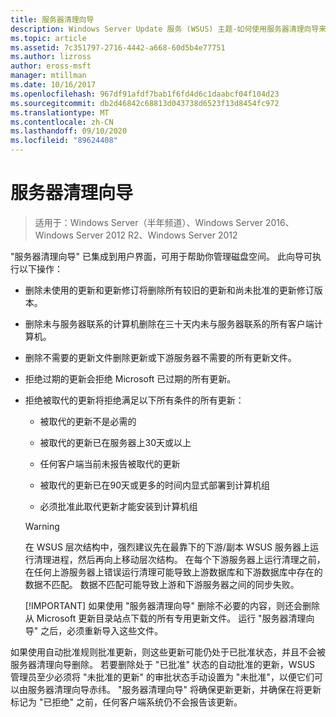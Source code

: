 ```yaml
---
title: 服务器清理向导
description: Windows Server Update 服务 (WSUS) 主题-如何使用服务器清理向导来管理磁盘空间
ms.topic: article
ms.assetid: 7c351797-2716-4442-a668-60d5b4e77751
ms.author: lizross
author: eross-msft
manager: mtillman
ms.date: 10/16/2017
ms.openlocfilehash: 967df91afdf7bab1f6fd4d6c1daabcf04f104d23
ms.sourcegitcommit: db2d46842c68813d043738d6523f13d8454fc972
ms.translationtype: MT
ms.contentlocale: zh-CN
ms.lasthandoff: 09/10/2020
ms.locfileid: "89624408"
---
```

# <a name="the-server-cleanup-wizard"></a>服务器清理向导

>适用于：Windows Server（半年频道）、Windows Server 2016、Windows Server 2012 R2、Windows Server 2012

"服务器清理向导" 已集成到用户界面，可用于帮助你管理磁盘空间。 此向导可执行以下操作：

- 删除未使用的更新和更新修订将删除所有较旧的更新和尚未批准的更新修订版本。

- 删除未与服务器联系的计算机删除在三十天内未与服务器联系的所有客户端计算机。

- 删除不需要的更新文件删除更新或下游服务器不需要的所有更新文件。

- 拒绝过期的更新会拒绝 Microsoft 已过期的所有更新。

- 拒绝被取代的更新将拒绝满足以下所有条件的所有更新：

  -   被取代的更新不是必需的

  -   被取代的更新已在服务器上30天或以上

  -   任何客户端当前未报告被取代的更新

  -   被取代的更新已在90天或更多的时间内显式部署到计算机组

  -   必须批准此取代更新才能安装到计算机组

  > [!WARNING]
  >  在 WSUS 层次结构中，强烈建议先在最靠下的下游/副本 WSUS 服务器上运行清理进程，然后再向上移动层次结构。 在每个下游服务器上运行清理之前，在任何上游服务器上错误运行清理可能导致上游数据库和下游数据库中存在的数据不匹配。 数据不匹配可能导致上游和下游服务器之间的同步失败。
  >
  > [!IMPORTANT]
  >  如果使用 "服务器清理向导" 删除不必要的内容，则还会删除从 Microsoft 更新目录站点下载的所有专用更新文件。 运行 "服务器清理向导" 之后，必须重新导入这些文件。

如果使用自动批准规则批准更新，则这些更新可能仍处于已批准状态，并且不会被服务器清理向导删除。 若要删除处于 "已批准" 状态的自动批准的更新，WSUS 管理员至少必须将 "未批准的更新" 的审批状态手动设置为 "未批准"，以便它们可以由服务器清理向导赤纬。 "服务器清理向导" 将确保更新更新，并确保在将更新标记为 "已拒绝" 之前，任何客户端系统仍不会报告该更新。




